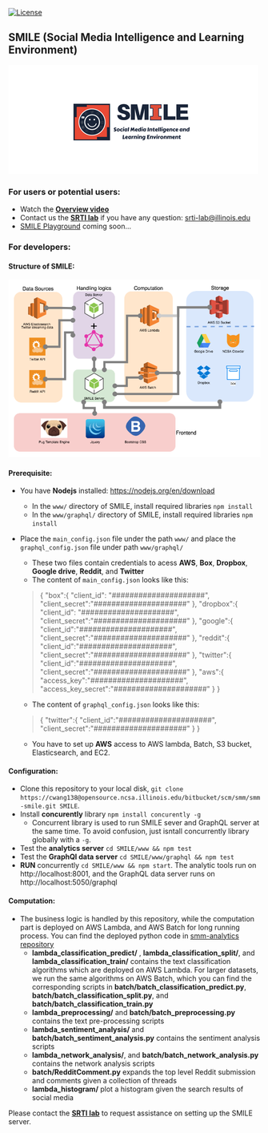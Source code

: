 [![License](https://img.shields.io/badge/License-Apache%202.0-blue.svg)](https://opensource.org/licenses/Apache-2.0) 

## SMILE (Social Media Intelligence and Learning Environment)
![logo](www/public/bootstrap/img/logo/smile-logos/square3.png)

### For users or potential users:
- Watch the **[Overview video](https://www.youtube.com/watch?v=ySb-8TwJ0Ds)**
- Contact us the **[SRTI lab](https://srtilab.techservices.illinois.edu/about/)** if you have any question: <a href="mailto:srti-lab@illinois.edu">srti-lab@illinois.edu</a>
- [SMILE Playground](https://smm-tester.ncsa.illinois.edu) coming soon...

### For developers:
#### Structure of SMILE:
![Architecture](./www/docs/SMILE_architecture.png)

#### Prerequisite:
- You have **Nodejs** installed: https://nodejs.org/en/download
   * In the ```www/``` directory of SMILE, install required libraries ```npm install```
   * In the ```www/graphql/``` directory of SMILE, install required libraries ```npm install```
- Place the ```main_config.json``` file under the path ```www/``` and place the ```graphql_config.json``` file under path ```www/graphql/```
   * These two files contain credentials to acess **AWS**, **Box**, **Dropbox**, **Google drive**, **Reddit**, and **Twitter**
   * The content of ```main_config.json``` looks like this:
   >{
      "box":{
        "client_id": "#####################",
        "client_secret":"#####################"
      },
      "dropbox":{
        "client_id": "#####################",
        "client_secret":"#####################"
      },
      "google":{
        "client_id":"#####################",
        "client_secret":"#####################"
      },
      "reddit":{
        "client_id":"#####################",
        "client_secret":"#####################"
      },
      "twitter":{
        "client_id":"#####################",
        "client_secret":"#####################"
      },
      "aws":{
        "access_key":"#####################",
        "access_key_secret":"#####################"
      }
    }
   * The content of ```graphql_config.json``` looks like this:
   >{
      "twitter":{
        "client_id":"#####################",
        "client_secret":"#####################"
      }
    }

   * You have to set up **AWS** access to AWS lambda, Batch, S3 bucket, Elasticsearch, and EC2.

#### Configuration:
- Clone this repository to your local disk, ```git clone https://cwang138@opensource.ncsa.illinois.edu/bitbucket/scm/smm/smm-smile.git SMILE```. 
- Install **concurently** library ```npm install concurently -g```
   * Concurrent library is used to run SMILE sever and GraphQL server at the same time. To avoid confusion, just isntall
concurrently library globally with a ```-g```.
- Test the **analytics server** ```cd SMILE/www && npm test```
- Test the **GraphQl data server** ```cd SMILE/www/graphql && npm test```
- **RUN** concurrently ```cd SMILE/www && npm start```. The analytic tools run on http://localhost:8001, and the GraphQL data server runs on http://localhost:5050/graphql

#### Computation:
- The business logic is handled by this repository, while the computation part is deployed on AWS Lambda,
 and AWS Batch for long running process. 
You can find the deployed python code in [smm-analytics repository](https://opensource.ncsa.illinois.edu/bitbucket/projects/SMM/repos/smm-analytics/browse)
   * **lambda_classification_predict/** , **lambda_classification_split/**, and **lambda_classification_train/** contains 
   the text classification algorithms which are deployed on AWS Lambda. For larger datasets, we run the same algorithms on AWS Batch, which 
   you can find the corresponding scripts in **batch/batch_classification_predict.py**, **batch/batch_classification_split.py**, and 
   **batch/batch_classification_train.py**
   * **lambda_preprocessing/** and **batch/batch_preprocessing.py** contains the text pre-processing scripts
   * **lambda_sentiment_analysis/** and **batch/batch_sentiment_analysis.py** contains the sentiment analysis scripts
   * **lambda_network_analysis/**, and **batch/batch_network_analysis.py** contains the network analysis scripts
   * **batch/RedditComment.py** expands the top level Reddit submission and comments given a collection of threads
   * **lambda_histogram/** plot a histogram given the search results of social media
   
Please contact the **[SRTI lab](https://srtilab.techservices.illinois.edu/about/)** to request assistance on setting up the SMILE server.
